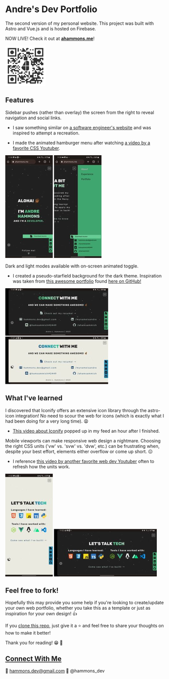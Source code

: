# Andre's Dev Portfolio

The second version of my personal website. This project was built with Astro and Vue.js and is hosted on Firebase.

NOW LIVE! Check it out at [**ahammons.me**](https://ahammons.me)!

![Go to Andre's web portfolio](/src/assets/QR-WebPortfolio.png)

## Features

Sidebar pushes (rather than overlay) the screen from the right to reveal navigation and social links.

- I saw something similar on [a software engineer's website](https://www.hellomayuko.com) and was inspired to attempt a recreation.

- I made the animated hamburger menu after watching [a video by a favorite CSS Youtuber](https://www.youtube.com/watch?v=R00QiudbD4Y&t=1176s&ab_channel=KevinPowell).

![home-dark-submenu](screenshots/home-dark-submenu.jpg) ![home-dark-menu](screenshots/home-dark-menu.jpg)


Dark and light modes available with on-screen animated toggle.

- I created a pseudo-starfield background for the dark theme. Inspiration was taken from [this awesome portfolio](https://soumyajit.vercel.app/) found [here on GitHub!](https://github.com/soumyajit4419/Portfolio)

![connect-dark](screenshots/connect-dark.jpg)
![connect-light](screenshots/connect-light.jpg)


## What I've learned

I discovered that Iconify offers an extensive icon library through the astro-icon integration! No need to scour the web for icons (which is exactly what I had been doing for a very long time). :weary:

- [This video about Iconify](https://youtu.be/a6XI8XAuORM) popped up in my feed an hour after I finished. 

Mobile viewports can make responsive web design a nightmare. Choosing the right CSS units ('vw' vs. 'svw' vs. 'dvw', etc.) can be frustrating when, despite your best effort, elements either overflow or come up short. :confounded:

- I reference [this video by another favorite web dev Youtuber](https://youtu.be/5m6JOJLy5B0) often to refresh how the units work.

![tech-light-portrait](screenshots/tech-light-portrait.jpg) ![tech-dark-landscape](screenshots/tech-dark-landscape.jpg)


## Feel free to fork!

Hopefully this may provide you some help if you're looking to create/update your own web portfolio, whether you take this as a template or just as inspiration for your own design! :thumbsup:

If you [clone this repo](https://github.com/AhamSammich/dev-portfolio), just give it a :star: and feel free to share your thoughts on how to make it better!

Thank you for reading! :grin: :wave:

## [Connect With Me](https://ahammons.me/#connect)
:email: hammons.dev@gmail.com
:speech_balloon: @hammons_dev
